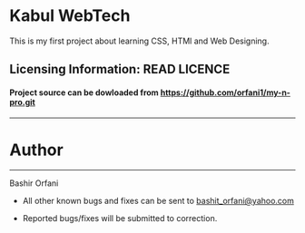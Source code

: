 # Kabul WebTech
This is my first project about learning CSS, HTMl and Web Designing.

## Licensing Information: READ LICENCE

#### Project source can be dowloaded from https://github.com/orfani1/my-n-pro.git
----

# Author
-------
Bashir Orfani

- All other known bugs and fixes can be sent to bashit_orfani@yahoo.com

- Reported bugs/fixes will be submitted to correction.

